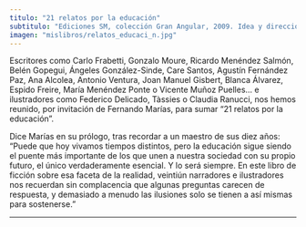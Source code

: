 ```yaml
---
titulo: "21 relatos por la educación"
subtitulo: "Ediciones SM, colección Gran Angular, 2009. Idea y dirección: Fernando Marías y Silvia Pérez Trejo. "
imagen: "mislibros/relatos_educaci_n.jpg"
---
```

Escritores como Carlo Frabetti, Gonzalo Moure, Ricardo Menéndez Salmón, Belén Gopegui, Ángeles González-Sinde, Care Santos, Agustín Fernández Paz, Ana Alcolea, Antonio Ventura, Joan Manuel Gisbert, Blanca Álvarez, Espido Freire, María Menéndez Ponte o Vicente Muñoz Puelles… e ilustradores como Federico Delicado, Tàssies o Claudia Ranucci, nos hemos reunido, por invitación de Fernando Marías, para sumar “21 relatos por la educación”.

Dice Marías en su prólogo, tras recordar a un maestro de sus diez años: “Puede que hoy vivamos tiempos distintos, pero la educación sigue siendo el puente más importante de los que unen a nuestra sociedad con su propio futuro, el único verdaderamente esencial. Y lo será siempre. En este libro de ficción sobre esa faceta de la realidad, veintiún narradores e ilustradores nos recuerdan sin complacencia que algunas preguntas carecen de respuesta, y demasiado a menudo las ilusiones solo se tienen a así mismas para sostenerse.”

* * *
